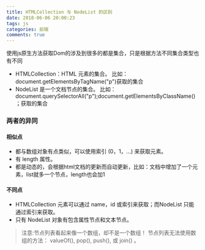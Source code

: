 ```yaml
---
title: HTMLCollection 与 NodeList 的区别
date: 2018-06-06 20:00:23
tags: js
categories: 前端
comments: true
---
```


使用js原生方法获取Dom的涉及到很多的都是集合，只是根据方法不同集合类型也有不同

- HTMLCollection：HTML 元素的集合。
比如：document.getElementsByTagName("p")获取的集合
- NodeList 是一个文档节点的集合。
比如：document.querySelectorAll("p");document.getElementsByClassName()；获取的集合
<!--more-->

### 两者的异同
#### 相似点

- 都与数组对象有点类似，可以使用索引 (0，1，...) 来获取元素。
- 有 length 属性。
- 都是动态的，会根据html文档的更新而自动更新，比如：文档中增加了一个元素，list就多一个节点，length也会加1

#### 不同点
- HTMLCollection 元素可以通过 name，id 或索引来获取；而NodeList 只能通过索引来获取。
- 只有 NodeList 对象有包含属性节点和文本节点。

> 注意:节点列表看起来像一个数组，却不是一个数组！
节点列表无法使用数组的方法： valueOf(), pop(), push(), 或 join() 。
